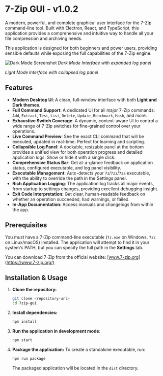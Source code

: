 # 7-Zip GUI - v1.0.2

A modern, powerful, and complete graphical user interface for the 7-Zip command-line tool. Built with Electron, React, and TypeScript, this application provides a comprehensive and intuitive way to handle all your file compression and archiving needs.

This application is designed for both beginners and power users, providing sensible defaults while exposing the full capabilities of the 7-Zip engine.

![Dark Mode Screenshot](https://i.imgur.com/uW6g2i1.png)
_Dark Mode Interface with expanded log panel_


_Light Mode Interface with collapsed log panel_


## Features

- **Modern Desktop UI**: A clean, full-window interface with both **Light and Dark themes**.
- **Full Command Support**: A dedicated UI for all major 7-Zip commands: `Add`, `Extract`, `Test`, `List`, `Delete`, `Update`, `Benchmark`, `Hash`, and more.
- **Exhaustive Switch Coverage**: A dynamic, context-aware UI to control a wide range of 7-Zip switches for fine-grained control over your operations.
- **Live Command Preview**: See the exact CLI command that will be executed, updated in real-time. Perfect for learning and scripting.
- **Collapsible Log Panel**: A dockable, resizable panel at the bottom provides a unified view for both operation progress and detailed application logs. Show or hide it with a single click.
- **Comprehensive Status Bar**: Get at-a-glance feedback on application status, configured executable, and log panel visibility.
- **Executable Management**: Auto-detects your `7z`/`7zz`/`7za` executable, with the ability to override the path in the Settings panel.
- **Rich Application Logging**: The application log tracks all major events, from startup to settings changes, providing excellent debugging insight.
- **Exit Code Interpretation**: Get clear, human-readable feedback on whether an operation succeeded, had warnings, or failed.
- **In-App Documentation**: Access manuals and changelogs from within the app.

## Prerequisites

You must have a 7-Zip command-line executable (`7z.exe` on Windows, `7zz` on Linux/macOS) installed. The application will attempt to find it in your system's PATH, but you can specify the full path in the **Settings** tab.

You can download 7-Zip from the official website: [www.7-zip.org](https://www.7-zip.org/)

## Installation & Usage

1.  **Clone the repository:**
    ```bash
    git clone <repository-url>
    cd 7zip-gui
    ```

2.  **Install dependencies:**
    ```bash
    npm install
    ```

3.  **Run the application in development mode:**
    ```bash
    npm start
    ```

4.  **Package the application:**
    To create a standalone executable, run:
    ```bash
    npm run package
    ```
    The packaged application will be located in the `dist` directory.